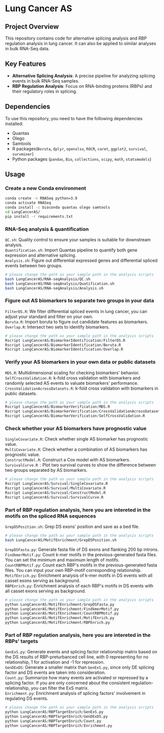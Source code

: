 # Lung Cancer AS

## Project Overview

This repository contains code for alternative splicing analysis and RBP regulation analysis in lung cancer. It can also be applied to similar analyses in bulk RNA-Seq data.

## Key Features

- **Alternative Splicing Analysis**: A precise pipeline for analyzing splicing events in bulk RNA-Seq samples.
- **RBP Regulation Analysis**: Focus on RNA-binding proteins (RBPs) and their regulatory roles in splicing.

## Dependencies

To use this repository, you need to have the following dependencies installed:

- Quantas
- Olego
- Samtools
- R packages(`Boruta`, `dplyr`, `openxlsx`, `ROCR`, `caret`, `ggplot2`, `survival`, `survminer`)
- Python packages (`pandas`, `Bio`, `collections`, `scipy`, `math`, `statsmodels`)

## Usage

### Create a new Conda environment

```bash
conda create -n RNASeq python=3.9
conda activate RNASeq
conda install -c bioconda quantas olego samtools
cd LungCancerAS/
pip install -r requirements.txt
```

### RNA-Seq analysis & quantification

`QC.sh`: Quality control to ensure your samples is suitable for downstream analysis.  
`Quantification.sh`: Import Quantas pipeline to quantify both gene expression and alternative splicing.  
`Analysis.sh`: Figure out differential expressed genes and differential spliced events between two groups.  

```bash
# please change the path as your sample path in the analysis scripts
bash LungCancerAS/RNA-seqAnalysis/QC.sh
bash LungCancerAS/RNA-seqAnalysis/Quatification.sh
bash LungCancerAS/RNA-seqAnalysis/Analysis.sh
```

### Figure out AS biomarkers to separate two groups in your data

`FilterDS.R`: We filter differential spliced events in lung cancer, you can adjust your standard and filter on your own.  
`Boruta.R`: Import boruta to figure out candidate features as biomarkers.  
`Overlap.R`: Intersect two sets to identify biomarkers.  

```r
# please change the path as your sample path in the analysis scripts
Rscript LungCancerAS/BiomarkerIdentification/FilterDS.R
Rscript LungCancerAS/BiomarkerIdentification/Boruta.R
Rscript LungCancerAS/BiomarkerIdentification/Overlap.R
```

### Verify your AS biomarkers in your own data or public datasets

`MDS.R`: Multidimensional scaling for checking biomarkers' behavior.  
`SelfCrossValidation.R`: k-fold cross validation with biomarkers and randomly selected AS events to valuate biomarkers' performance.  
`CrossValidationAcrossDatasets.R`: k-fold cross validation with biomarkers in public datasets.  

```r
# please change the path as your sample path in the analysis scripts
Rscript LungCancerAS/BiomarkerVerification/MDS.R
Rscript LungCancerAS/BiomarkerVerification/CrossValidationAcrossDatasets.R
Rscript LungCancerAS/BiomarkerVerification/SelfCrossValidation.R
```

### Check whether your AS biomarkers have prognostic value

`SingleCovariate.R`: Check whether single AS biomarker has prognostic value.  
`MultiCovariate.R`: Check whether a combination of AS biomarkers has prognostic value.  
`ConstructModel.R`: Construct a Cox model with AS biomarkers.  
`SurvivalCurve.R `: Plot two survival curves to show the difference between two groups separated by AS biomarkers.  

```r
# please change the path as your sample path in the analysis scripts
Rscript LungCancerAS/Survival/SingleCovariate.R
Rscript LungCancerAS/Survival/MultiCovariate.R
Rscript LungCancerAS/Survival/ConstructModel.R
Rscript LungCancerAS/Survival/SurvivalCurve.R
```

### Part of RBP regulation analysis, here you are intereted in the motifs on the spliced RNA sequences

`GrepDSPosition.sh`: Grep DS exons' position and save as a bed file.  

```bash
# please change the path as your sample path in the analysis scripts
bash LungCancerAS/MotifEnrichment/GrepDSPosition.sh
```

`GrepDSFasta.py`: Generate fasta file of DS exons and flanking 200 bp introns.  
`FindkmerMotif.py`: Count k-mer motifs in the previous-generated fasta files. You can set the minimum and maximum length of motifs.  
`CountRBPMotif.py`: Count each RBP's motifs in the previous-generated fasta files. You can input your own RBP-motif corresponding relationship.  
`MotifEnrich.py`: Enrichment analysis of k-mer motifs in DS events with all casset exons serving as background.  
`RBPEnrich.py`: Enrichment analysis of each RBP's motifs in DS events with all casset exons serving as background.  

```python
# please change the path as your sample path in the analysis scripts
python LungCancerAS/MotifEnrichment/GrepDSFasta.py
python LungCancerAS/MotifEnrichment/FindkmerMotif.py
python LungCancerAS/MotifEnrichment/CountRBPMotif.py
python LungCancerAS/MotifEnrichment/MotifEnrich.py
python LungCancerAS/MotifEnrichment/RBPEnrich.py
```

### Part of RBP regulation analysis, here you are intereted in the RBPs' targets

`GenExS.py`: Generate events and splicing factor relationship matrix based on the DS results of RBP-preturbanced cell line, with 0 representing for no relationship, 1 for activation and -1 for repression.  
`GenDExDS`: Generate a smaller matrix than `GenExS.py`, since only DE splicing factor and DS events are taken into consideration.  
`Count.py`: Summarize how many events are activated or repressed by a splicing factor. If you are only concerned about the consistent regulation-relationship, you can filter the ExS matrix.  
`Enrichment.py`: Enrichment analysis of splicing factors' involvement in regulating DS events.  

```python
# please change the path as your sample path in the analysis scripts
python LungCancerAS/RBPTargetEnrich/GenExS.py
python LungCancerAS/RBPTargetEnrich/GenDExDS.py
python LungCancerAS/RBPTargetEnrich/Count.py
python LungCancerAS/RBPTargetEnrich/Enrichment.py

```







